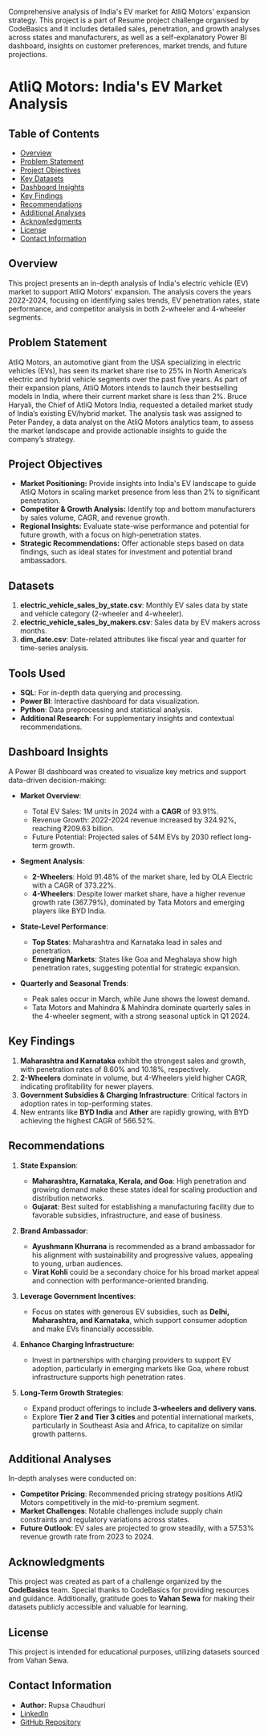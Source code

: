 Comprehensive analysis of India's EV market for AtliQ Motors' expansion strategy. This project is a part of Resume project challenge organised by CodeBasics and it includes detailed sales, penetration, and growth analyses across states and manufacturers, as well as a self-explanatory Power BI dashboard, insights on customer preferences, market trends, and future projections.

# AtliQ Motors: India's EV Market Analysis

## Table of Contents
- [Overview](#overview)
- [Problem Statement](#problem-statement)
- [Project Objectives](#project-objectives)
- [Key Datasets](#datasets)
- [Dashboard Insights](#dashboard-insights)
- [Key Findings](#key-findings)
- [Recommendations](#recommendations)
- [Additional Analyses](#additional-analyses)
- [Acknowledgments](#acknowledgments)
- [License](#license)
- [Contact Information](#contact-information)
## Overview
This project presents an in-depth analysis of India's electric vehicle (EV) market to support AtliQ Motors' expansion. The analysis covers the years 2022-2024, focusing on identifying sales trends, EV penetration rates, state performance, and competitor analysis in both 2-wheeler and 4-wheeler segments.

## Problem Statement
AtliQ Motors, an automotive giant from the USA specializing in electric vehicles (EVs), has seen its market share rise to 25% in North America’s electric and hybrid vehicle segments over the past five years. As part of their expansion plans, AtliQ Motors intends to launch their bestselling models in India, where their current market share is less than 2%. Bruce Haryali, the Chief of AtliQ Motors India, requested a detailed market study of India’s existing EV/hybrid market. The analysis task was assigned to Peter Pandey, a data analyst on the AtliQ Motors analytics team, to assess the market landscape and provide actionable insights to guide the company’s strategy.

## Project Objectives
- **Market Positioning:** Provide insights into India's EV landscape to guide AtliQ Motors in scaling market presence from less than 2% to significant penetration.
- **Competitor & Growth Analysis:** Identify top and bottom manufacturers by sales volume, CAGR, and revenue growth.
- **Regional Insights:** Evaluate state-wise performance and potential for future growth, with a focus on high-penetration states.
- **Strategic Recommendations:** Offer actionable steps based on data findings, such as ideal states for investment and potential brand ambassadors.

## Datasets
1. **electric_vehicle_sales_by_state.csv**: Monthly EV sales data by state and vehicle category (2-wheeler and 4-wheeler).
2. **electric_vehicle_sales_by_makers.csv**: Sales data by EV makers across months.
3. **dim_date.csv**: Date-related attributes like fiscal year and quarter for time-series analysis.

## Tools Used
- **SQL**: For in-depth data querying and processing.
- **Power BI**: Interactive dashboard for data visualization.
- **Python**: Data preprocessing and statistical analysis.
- **Additional Research**: For supplementary insights and contextual recommendations.

## Dashboard Insights
A Power BI dashboard was created to visualize key metrics and support data-driven decision-making:

- **Market Overview**:
  - Total EV Sales: 1M units in 2024 with a **CAGR** of 93.91%.
  - Revenue Growth: 2022-2024 revenue increased by 324.92%, reaching ₹209.63 billion.
  - Future Potential: Projected sales of 54M EVs by 2030 reflect long-term growth.

- **Segment Analysis**:
  - **2-Wheelers**: Hold 91.48% of the market share, led by OLA Electric with a CAGR of 373.22%.
  - **4-Wheelers**: Despite lower market share, have a higher revenue growth rate (367.79%), dominated by Tata Motors and emerging players like BYD India.

- **State-Level Performance**:
  - **Top States**: Maharashtra and Karnataka lead in sales and penetration.
  - **Emerging Markets**: States like Goa and Meghalaya show high penetration rates, suggesting potential for strategic expansion.

- **Quarterly and Seasonal Trends**:
  - Peak sales occur in March, while June shows the lowest demand.
  - Tata Motors and Mahindra & Mahindra dominate quarterly sales in the 4-wheeler segment, with a strong seasonal uptick in Q1 2024.

## Key Findings
1. **Maharashtra and Karnataka** exhibit the strongest sales and growth, with penetration rates of 8.60% and 10.18%, respectively.
2. **2-Wheelers** dominate in volume, but 4-Wheelers yield higher CAGR, indicating profitability for newer players.
3. **Government Subsidies & Charging Infrastructure**: Critical factors in adoption rates in top-performing states.
4. New entrants like **BYD India** and **Ather** are rapidly growing, with BYD achieving the highest CAGR of 566.52%.

## Recommendations
1. **State Expansion**:
   - **Maharashtra, Karnataka, Kerala, and Goa**: High penetration and growing demand make these states ideal for scaling production and distribution networks.
   - **Gujarat**: Best suited for establishing a manufacturing facility due to favorable subsidies, infrastructure, and ease of business.

2. **Brand Ambassador**:
   - **Ayushmann Khurrana** is recommended as a brand ambassador for his alignment with sustainability and progressive values, appealing to young, urban audiences.
   - **Virat Kohli** could be a secondary choice for his broad market appeal and connection with performance-oriented branding.

3. **Leverage Government Incentives**:
   - Focus on states with generous EV subsidies, such as **Delhi, Maharashtra, and Karnataka**, which support consumer adoption and make EVs financially accessible.

4. **Enhance Charging Infrastructure**:
   - Invest in partnerships with charging providers to support EV adoption, particularly in emerging markets like Goa, where robust infrastructure supports high penetration rates.

5. **Long-Term Growth Strategies**:
   - Expand product offerings to include **3-wheelers and delivery vans**.
   - Explore **Tier 2 and Tier 3 cities** and potential international markets, particularly in Southeast Asia and Africa, to capitalize on similar growth patterns.

## Additional Analyses
In-depth analyses were conducted on:
- **Competitor Pricing**: Recommended pricing strategy positions AtliQ Motors competitively in the mid-to-premium segment.
- **Market Challenges**: Notable challenges include supply chain constraints and regulatory variations across states.
- **Future Outlook**: EV sales are projected to grow steadily, with a 57.53% revenue growth rate from 2023 to 2024.

## Acknowledgments
This project was created as part of a challenge organized by the **CodeBasics** team. Special thanks to CodeBasics for providing resources and guidance. Additionally, gratitude goes to **Vahan Sewa** for making their datasets publicly accessible and valuable for learning.

## License
This project is intended for educational purposes, utilizing datasets sourced from Vahan Sewa.

## Contact Information
- **Author:** Rupsa Chaudhuri
- [LinkedIn](https://www.linkedin.com/in/rupsa-chaudhuri/)
- [GitHub Repository](https://github.com/rupsa723?tab=repositories)
